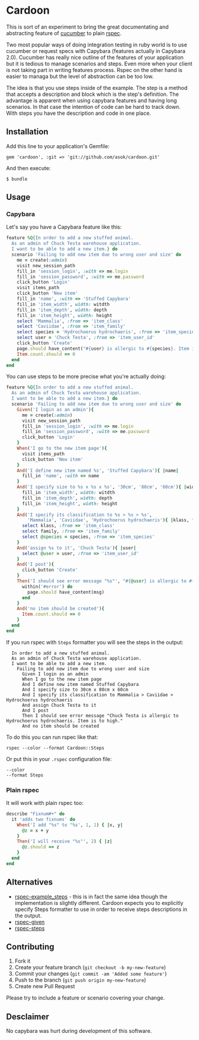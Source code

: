 # Cardoon

This is sort of an experiment to bring the great documentating and
abstracting feature of [cucumber](http://cukes.info) to plain [rspec](https://www.relishapp.com/rspec).

Two most popular ways of doing integration testing in ruby world is to use cucumber or
request specs with Capybara (features actually in Capybara 2.0).
Cucumber has really nice outline of the features of your application but it is tedious to manage scenarios and steps.
Even more when your client is not taking part in writing features process.
Rspec on the other hand is easier to managa but the level of abstraction can be too low.

The idea is that you use steps inside of the example. The step is a method that accepts a description and block
which is the step's definition.
The advantage is apparent when using capybara features and having long scenarios.
In that case the intention of code can be hard to track down.
With steps you have the description and code in one place.

## Installation

Add this line to your application's Gemfile:

    gem 'cardoon', :git => 'git://github.com/asok/cardoon.git'

And then execute:

    $ bundle

## Usage

### Capybara

Let's say you have a Capybara feature like this:

```ruby
feature %Q{In order to add a new stuffed animal.
  As an admin of Chuck Testa warehouse application.
  I want to be able to add a new item.} do
  scenario 'Failing to add new item due to wrong user and size' do
    me = create(:admin)
    visit new_session_path
    fill_in 'session_login', :with => me.login
    fill_in 'session_password', :with => me.password
    click_button 'Login'
    visit items_path
    click_button 'New item'
    fill_in 'name', :with => 'Stuffed Capybara'
    fill_in 'item_width', width: witdth
    fill_in 'item_depth', width: depth
    fill_in 'item_height', width: height
    select 'Mammalia', :from => 'item_class' 
    select 'Caviidae', :from => 'item_family' 
    select species = 'Hydrochoerus hydrochaeris', :from => 'item_species' 
    select user = 'Chuck Testa', :from => 'item_user_id'
    click_button 'Create'
    page.should have_content("#{user} is allergic to #{species}. Item is too high.")
    Item.count.should == 0
  end
end
```

You can use steps to be more precise what you're actually doing:

```ruby
feature %Q{In order to add a new stuffed animal.
  As an admin of Chuck Testa warehouse application.
  I want to be able to add a new item.} do
  scenario 'Failing to add new item due to wrong user and size' do
    Given('I login as an admin'){
      me = create(:admin)
      visit new_session_path
      fill_in 'session_login', :with => me.login
      fill_in 'session_password', :with => me.password
      click_button 'Login'
    }
    When('I go to the new item page'){
      visit items_path
      click_button 'New item'
    }
    And('I define new item named %s', 'Stuffed Capybara'){ |name|
      fill_in 'name', :with => name
    }
    And('I specify size to %s x %s x %s', '30cm', '80cm', '60cm'){ |width, depth, height| 
      fill_in 'item_width', width: witdth
      fill_in 'item_depth', width: depth
      fill_in 'item_height', width: height
    }
    And('I specify its classification to %s > %s > %s',
        'Mammalia', 'Caviidae', 'Hydrochoerus hydrochaeris'){ |klass, family, species|
      select klass, :from => 'item_class' 
      select family, :from => 'item_family' 
      select @species = species, :from => 'item_species' 
    }
    And('assign %s to it', 'Chuck Testa'){ |user|
      select @user = user, :from => 'item_user_id'
    }
    And('I post'){
      click_button 'Create'
    }
    Then('I should see error message "%s"', "#{@user} is allergic to #{@species}. Item is to high."){ |msg|
      within('#error') do
        page.should have_content(msg)
      end
    }
    And('no item should be created'){
      Item.count.should == 0
    }
  end
end
```

If you run rspec with `Steps` formatter you will see the steps in the output:
```
  In order to add a new stuffed animal.
  As an admin of Chuck Testa warehouse application.
  I want to be able to add a new item.
    Failing to add new item due to wrong user and size
      Given I login as an admin
      When I go to the new item page
      And I define new item named Stuffed Capybara
      And I specify size to 30cm x 80cm x 60cm
      And I specify its classification to Mammalia > Caviidae > Hydrochoerus hydrochaeris
      And assign Chuck Testa to it
      And I post
      Then I should see error message "Chuck Testa is allergic to Hydrochoerus hydrochaeris. Item is to high."
      And no item should be created
```

To do this you can run rspec like that:
```
rspec --color --format Cardoon::Steps
```

Or put this in your `.rspec` configuration file:
```
--color
--format Steps
```

### Plain rspec

It will work with plain rspec too:

```ruby
describe "Fixnum#+" do
  it 'adds two fixnums' do
    When('I add "%s" to "%s', 1, 1) { |x, y|
      @z = x + y
    }
    Then('I will receive "%s"', 2) { |z|
      @z.should == z
    }
  end
end
```

## Alternatives

  * [rspec-example_steps](https://github.com/railsware/rspec-example_steps) - this is in fact the same idea though the implementation is slightly different. Cardoon expects you to explicitly specify Steps formatter to use in order to receive steps descriptions in the output.
  * [rspec-given](https://github.com/jimweirich/rspec-given)
  * [rspec-steps](https://github.com/LRDesign/rspec-steps)

## Contributing

1. Fork it
2. Create your feature branch (`git checkout -b my-new-feature`)
3. Commit your changes (`git commit -am 'Added some feature'`)
4. Push to the branch (`git push origin my-new-feature`)
5. Create new Pull Request

Please try to include a feature or scenario covering your change.

## Desclaimer

No capybara was hurt during development of this software.
